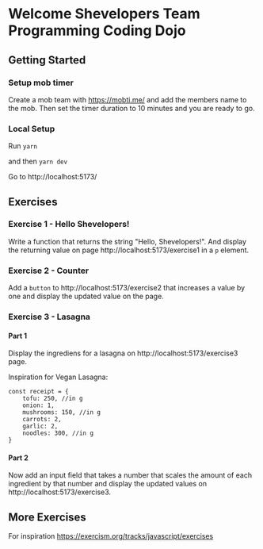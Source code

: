 # Welcome Shevelopers Team Programming Coding Dojo

## Getting Started

### Setup mob timer

Create a mob team with https://mobti.me/ and add the members name to the mob. Then set the timer duration to 10 minutes and you are ready to go.

### Local Setup

Run `yarn`

and then `yarn dev`

Go to http://localhost:5173/

## Exercises

### Exercise 1 - Hello Shevelopers!

Write a function that returns the string "Hello, Shevelopers!". And display the returning value on page http://localhost:5173/exercise1 in a `p` element.

### Exercise 2 - Counter

Add a `button` to http://localhost:5173/exercise2 that increases a value by one and display the updated value on the page. 

### Exercise 3 - Lasagna 

#### Part 1
Display the ingrediens for a lasagna on http://localhost:5173/exercise3 page.

Inspiration for Vegan Lasagna:

```
const receipt = {
    tofu: 250, //in g
    onion: 1, 
    mushrooms: 150, //in g
    carrots: 2,
    garlic: 2,
    noodles: 300, //in g
}
```

#### Part 2 
Now add an input field that takes a number that scales the amount of each ingredient by that number and display the updated values on http://localhost:5173/exercise3. 

## More Exercises

For inspiration https://exercism.org/tracks/javascript/exercises
